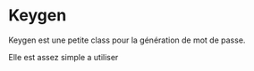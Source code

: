 # Keygen

Keygen est une petite class pour la génération de mot de passe.

Elle est assez simple a utiliser
